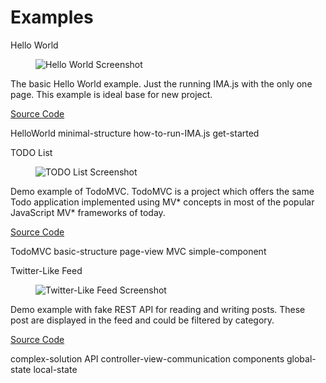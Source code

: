 ---
---

<h1 class="title">Examples</h1>
<div class="is-flex">
  <div class="card">
    <div class="card-header">
      <p class="card-header-title is-centered">Hello World</p>
    </div>
    <div class="card-image">
      <figure class="image is-5by3">
        <img src="{{ '/img/examples/hello.png?v='| append: site.github.build_revision | relative_url }}" alt="Hello World Screenshot">
      </figure>
    </div>
    <div class="card-content">
      <p>The basic Hello World example. Just the running IMA.js with the only one page. This example is ideal base for new project.</p>
      <p><a href="https://github.com/seznam/IMA.js-examples/tree/master/hello" target="_blank" title="Source Code">Source Code</a></p>
      <p>
        <span class="tag">HelloWorld</span>
        <span class="tag">minimal-structure</span>
        <span class="tag">how-to-run-IMA.js</span>
        <span class="tag">get-started</span>
      </p>
    </div>
  </div>
  <div class="card">
    <div class="card-header">
      <p class="card-header-title is-centered">TODO List</p>
    </div>
    <div class="card-image">
      <figure class="image is-5by3">
        <img src="{{ '/img/examples/todo.png?v='| append: site.github.build_revision | relative_url }}" alt="TODO List Screenshot">
      </figure>
    </div>
    <div class="card-content">
      <p>Demo example of TodoMVC. TodoMVC is a project which offers the same Todo application implemented using MV* concepts in most of the popular JavaScript MV* frameworks of today.</p>
      <p><a href="https://github.com/seznam/IMA.js-examples/tree/master/todos" target="_blank" title="Source code">Source Code</a></p>
      <p>
        <span class="tag">TodoMVC</span>
        <span class="tag">basic-structure</span>
        <span class="tag">page-view</span>
        <span class="tag">MVC</span>
        <span class="tag">simple-component</span>
      </p>
    </div>
  </div>
  <div class="card">
    <div class="card-header">
      <p class="card-header-title is-centered">Twitter-Like Feed</p>
    </div>
    <div class="card-image">
      <figure class="image is-5by3">
        <img src="{{ '/img/examples/feed.png?v='| append: site.github.build_revision | relative_url }}" alt="Twitter-Like Feed Screenshot">
      </figure>
    </div>
    <div class="card-content">
      <p>Demo example with fake REST API for reading and writing posts. These post are displayed in the feed and could be filtered by category.</p>
      <p><a href="https://github.com/seznam/IMA.js-examples/tree/master/feed" target="_blank" title="Source code">Source Code</a></p>
      <p>
        <span class="tag">complex-solution</span>
        <span class="tag">API</span>
        <span class="tag">controller-view-communication</span>
        <span class="tag">components</span>
        <span class="tag">global-state</span>
        <span class="tag">local-state</span>
      </p>
    </div>
  </div>
</div>
